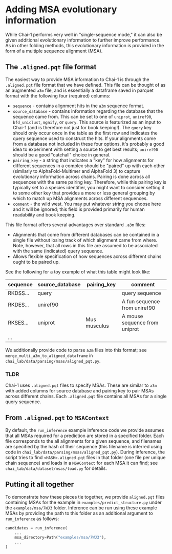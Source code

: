 # Adding MSA evolutionary information

While Chai-1 performs very well in "single-sequence mode," it can also be given additional evolutionary information to further improve performance. As in other folding methods, this evolutionary information is provided in the form of a multiple sequence alignment (MSA). 

## The `.aligned.pqt` file format

The easiest way to provide MSA information to Chai-1 is through the `.aligned.pqt` file format that we have defined. This file can be thought of as an augmented `a3m` file, and is essentially a dataframe saved in parquet format with the following four (required) columns:

- `sequence` - contains alignment hits in the `a3m` sequence format. 
- `source_database` - contains information regarding the database that the sequence came from. This can be set to one of `uniprot`, `uniref90`, `bfd_uniclust`, `mgnify`, or `query`. This source is featurized as an input to Chai-1 (and is therefore not just for book keeping!). The `query` key should only occur once in the table as the first row and indicates the query sequence used to construct the hits. If your alignments come from a database not included in these four options, it's probably a good idea to experiment with setting a source to get best results; `uniref90` should be a good "catchall" choice in general. 
- `pairing_key` - a string that indicates a "key" for how alignments for different sequences in a complex should be "paired" up with each other (similarly to AlphaFold-Multimer and AlphaFold 3) to capture evolutionary information across chains. Pairing is done across all sequences with the same pairing key. Therefore, while this pairing key is typically set to a species identifier, you might want to consider setting it to some other key that provides a more or less general grouping by which to match up MSA alignments across different sequences. 
- `comment` - the wild west. You may put whatever string you choose here and it will be ignored; this field is provided primarily for human readability and book keeping. 

This file format offers several advantages over standard `.a3m` files:
- Alignments that come from different databases can be contained in a single file without losing track of which alignment came from where. Note, however, that all rows in this file are assumed to be associated with the same (indicated) query sequence. 
- Allows flexible specification of how sequences across different chains ought to be paired up.

See the following for a toy example of what this table might look like:

| sequence | source_database | pairing_key  | comment                       |
| -------- | --------------- | ------------ | ----------------------------- |
| RKDSS... | query           |              | query sequence                |
| RKDES... | uniref90        |              | A fun sequence from uniref90  |
| RKSES... | uniprot         | Mus musculus | A mouse sequence from uniprot |
| ...      |

We additionally provide code to parse `a3m` files into this format; see `merge_multi_a3m_to_aligned_dataframe` in `chai_lab/data/parsing/msas/aligned_pqt.py`.

### TLDR

Chai-1 uses `.aligned.pqt` files to specify MSAs. These are similar to `a3m` with added columns for source database and pairing key to pair MSAs across different chains. Each `.aligned.pqt` file contains all MSAs for a single query sequence. 

## From `.aligned.pqt` to `MSAContext`

By default, the `run_inference` example inference code we provide assumes that all MSAs required for a prediction are stored in a specified folder. Each file corresponds to the all alignments for a given sequence, and filenames are specified by the hash of their sequence (this filename is inferred using code in `chai_lab/data/parsing/msas/aligned_pqt.py`). During inference, the script tries to find `<HASH>.aligned.pqt` files in that folder (one file per unique chain sequence) and loads in a `MSAContext` for each MSA it can find; see `chai_lab/data/dataset/msas/load.py` for details. 

## Putting it all together

To demonstrate how these pieces tie together, we provide `aligned.pqt` files containing MSAs for the example in `examples/predict_structure.py` under the `examples/msa/7WJ3` folder. Inference can be run using these example MSAs by providing the path to this folder as an additional argument to `run_inference` as follows:

```python
candidates = run_inference(
    ...
    msa_directory=Path("examples/msa/7WJ3"),
    ...
)
```
